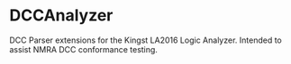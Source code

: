 # DCCAnalyzer

DCC Parser extensions for the Kingst LA2016 Logic Analyzer. Intended to assist NMRA DCC conformance testing.

